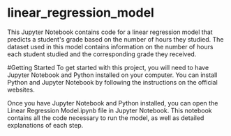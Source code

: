 # linear_regression_model
This Jupyter Notebook contains code for a linear regression model that predicts a student's grade based on the number of hours they studied. The dataset used in this model contains information on the number of hours each student studied and the corresponding grade they received.

#Getting Started
To get started with this project, you will need to have Jupyter Notebook and Python installed on your computer. You can install Python and Jupyter Notebook by following the instructions on the official websites.

Once you have Jupyter Notebook and Python installed, you can open the Linear Regression Model.ipynb file in Jupyter Notebook. This notebook contains all the code necessary to run the model, as well as detailed explanations of each step.
